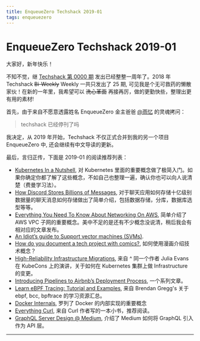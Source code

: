 ```yaml
---
title: EnqueueZero Techshack 2019-01
tags: enqueuezero
---
```


# EnqueueZero Techshack 2019-01

大家好，新年快乐！

不知不觉，继 [Techshack 第 0000 期](https://www.soasme.com/techshack.weekly/issues/0000.html) 发出已经整整一周年了。2018 年 Techshack ~~Bi-Weekly~~ Weekly 一共只发出了 25 期, 可见我是个无可救药的懒散家伙！在新的一年里，我希望可以 ~~洗心革面~~ 再接再厉，做的更勤快些，整理出更有用的素材! 

首先，由于来自不愿意透露姓名 EnqueueZero 金主爸爸 [@雨忆](https://www.douban.com/people/hxgdzyuyi/) 的灵魂拷问：

> techshack 已经停刊了吗

我决定，从 2019 年开始，Techshack 不仅正式合并到我的另一个项目 EnqueueZero 中, 还会继续有中文导读的更新。

最后，言归正传，下面是 2019-01 的阅读推荐列表：

* [Kubernetes In a Nutshell](https://enqueuezero.com/kubernetes-in-a-nutshell.html), 对 Kubernetes 里面的重要概念做了极简入门。如果你确定你都了解了这些概念，不如自己也整理一遍，确认你也可以向人说清楚（费曼学习法）。
* [How Discord Stores Billions of Messages](https://blog.discordapp.com/how-discord-stores-billions-of-messages-7fa6ec7ee4c7), 对于聊天应用如何存储十亿级别数据量的聊天消息如何存储做出了简单介绍，包括数据存储，分库，数据库选型等等。
* [Everything You Need To Know About Networking On AWS](https://dev.to/grahamlyons/everything-you-need-to-know-about-networking-on-aws-4bkf), 简单介绍了 AWS VPC 子网的重要概念。美中不足的是还有不少概念没说清，稍后我会有相对应的文章发布。
* [An Idiot’s guide to Support vector machines (SVMs)](http://web.mit.edu/6.034/wwwbob/svm-notes-long-08.pdf).
* [How do you document a tech project with comics?](https://jvns.ca/blog/2018/12/09/how-do-you-document-a-tech-project-with-comics/), 如何使用漫画介绍技术概念？
* [High-Reliability Infrastructure Migrations](https://www.youtube.com/watch?v=obB2IvCv-K0), 来自 ^ 同一个作者 Julia Evans 在 KubeCons 上的演讲，关于如何在 Kubernetes 集群上做 Infrastructure 的变更。
* [Introducing Pipelines to Airbnb’s Deployment Process](https://medium.com/airbnb-engineering/introducing-deploy-pipelines-to-airbnb-fc804ac2a157), 一个系列文章。
* [Learn eBPF Tracing: Tutorial and Examples](http://www.brendangregg.com/blog/2019-01-01/learn-ebpf-tracing.html), 来自 Brendan Gregg's 关于 ebpf, bcc, bpftrace 的学习资源汇总。
* [Docker Internals](http://docker-saigon.github.io/post/Docker-Internals/), 罗列了 Docker 的内部实现的重要概念
* [Everything Curl](https://ec.haxx.se/), 来自 Curl 作者写的一本小书，推荐阅读。
* [GraphQL Server Design @ Medium](https://medium.engineering/graphql-server-design-medium-34862677b4b8), 介绍了 Medium 如何将 GraphQL 引入作为 API 层。

---

<TechshackHeader />
